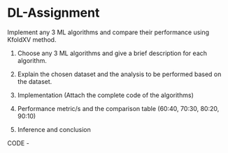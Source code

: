 # DL-Assignment
Implement any 3 ML algorithms and compare their performance using KfoldXV method. 

1. Choose any 3 ML algorithms and give a brief description for each algorithm.

2. Explain the chosen dataset and the analysis to be performed based on the dataset.

3. Implementation (Attach the complete code of the algorithms)

4. Performance metric/s and the comparison table (60:40, 70:30, 80:20, 90:10)

5. Inference and conclusion


CODE - 
